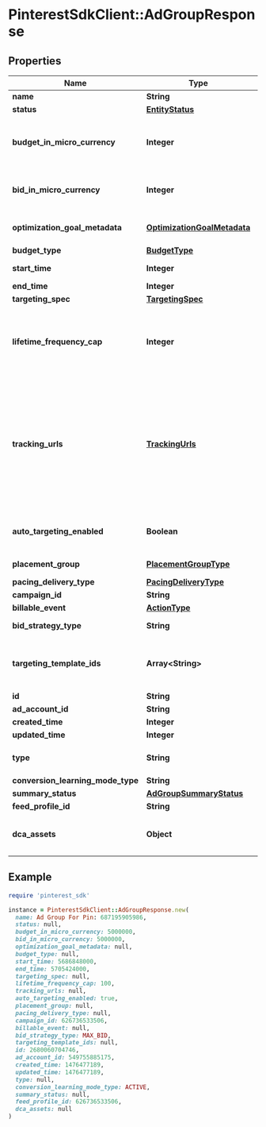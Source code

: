 # PinterestSdkClient::AdGroupResponse

## Properties

| Name | Type | Description | Notes |
| ---- | ---- | ----------- | ----- |
| **name** | **String** | Ad group name. | [optional] |
| **status** | [**EntityStatus**](EntityStatus.md) | Ad group/entity status. | [optional] |
| **budget_in_micro_currency** | **Integer** | Budget in micro currency. This field is **REQUIRED** for non-CBO (campaign budget optimization) campaigns.  A CBO campaign automatically generates ad group budgets from its campaign budget to maximize campaign outcome. A CBO campaign is limited to 70 or less ad groups. | [optional] |
| **bid_in_micro_currency** | **Integer** | Bid price in micro currency. This field is **REQUIRED** for the following campaign objective_type/billable_event combinations: AWARENESS/IMPRESSION, CONSIDERATION/CLICKTHROUGH, CATALOG_SALES/CLICKTHROUGH, VIDEO_VIEW/VIDEO_V_50_MRC. | [optional] |
| **optimization_goal_metadata** | [**OptimizationGoalMetadata**](OptimizationGoalMetadata.md) | Optimization goals for objective-based performance campaigns. **REQUIRED** when campaign&#39;s &#x60;objective_type&#x60; is set to &#x60;\&quot;WEB_CONVERSION\&quot;&#x60;. | [optional] |
| **budget_type** | [**BudgetType**](BudgetType.md) |  | [optional] |
| **start_time** | **Integer** | Ad group start time. Unix timestamp in seconds. Defaults to current time. | [optional] |
| **end_time** | **Integer** | Ad group end time. Unix timestamp in seconds. | [optional] |
| **targeting_spec** | [**TargetingSpec**](TargetingSpec.md) |  | [optional] |
| **lifetime_frequency_cap** | **Integer** | Set a limit to the number of times a promoted pin from this campaign can be impressed by a pinner within the past rolling 30 days. Only available for CPM (cost per mille (1000 impressions))  ad groups. A CPM ad group has an IMPRESSION &lt;a href&#x3D;\&quot;/docs/redoc/#section/Billable-event\&quot;&gt;billable_event&lt;/a&gt; value. This field **REQUIRES** the &#x60;end_time&#x60; field. | [optional] |
| **tracking_urls** | [**TrackingUrls**](TrackingUrls.md) | Third-party tracking URLs.&lt;br&gt; JSON object with the format: {\&quot;&lt;a href&#x3D;\&quot;/docs/redoc/#section/Tracking-URL-event\&quot;&gt;Tracking event enum&lt;/a&gt;\&quot;:[URL string array],...}&lt;br&gt; For example: {\&quot;impression\&quot;: [\&quot;URL1\&quot;, \&quot;URL2\&quot;], \&quot;click\&quot;: [\&quot;URL1\&quot;, \&quot;URL2\&quot;, \&quot;URL3\&quot;]}.&lt;br&gt;Up to three tracking URLs are supported for each event type. Tracking URLs set at the ad group or ad level can override those set at the campaign level. May be null. Pass in an empty object - {} - to remove tracking URLs.&lt;br&gt;&lt;br&gt; For more information, see &lt;a href&#x3D;\&quot;https://help.pinterest.com/en/business/article/third-party-and-dynamic-tracking\&quot; target&#x3D;\&quot;_blank\&quot;&gt;Third-party and dynamic tracking&lt;/a&gt;. | [optional] |
| **auto_targeting_enabled** | **Boolean** | Enable auto-targeting for ad group. Also known as &lt;a href&#x3D;\&quot;https://help.pinterest.com/en/business/article/expanded-targeting\&quot; target&#x3D;\&quot;_blank\&quot;&gt;\&quot;expanded targeting\&quot;&lt;/a&gt;. | [optional] |
| **placement_group** | [**PlacementGroupType**](PlacementGroupType.md) | &lt;a href&#x3D;\&quot;/docs/redoc/#section/Placement-group\&quot;&gt;Placement group&lt;/a&gt;. | [optional] |
| **pacing_delivery_type** | [**PacingDeliveryType**](PacingDeliveryType.md) |  | [optional] |
| **campaign_id** | **String** | Campaign ID of the ad group. | [optional] |
| **billable_event** | [**ActionType**](ActionType.md) |  | [optional] |
| **bid_strategy_type** | **String** | Bid strategy type. For Campaigns with Video Completion objectives, the only supported bid strategy type is AUTOMATIC_BID. | [optional] |
| **targeting_template_ids** | **Array&lt;String&gt;** | Targeting template IDs applied to the ad group. We currently only support 1 targeting template per ad group. To use targeting templates, do not set any other targeting fields: targeting_spec, tracking_urls, auto_targeting_enabled, placement_group. To clear all targeting template IDs, set this field to [&#39;0&#39;]. | [optional] |
| **id** | **String** | Ad group ID. | [optional] |
| **ad_account_id** | **String** | Advertiser ID. | [optional] |
| **created_time** | **Integer** | Ad group creation time. Unix timestamp in seconds. | [optional] |
| **updated_time** | **Integer** | Ad group last update time. Unix timestamp in seconds. | [optional] |
| **type** | **String** | Always \&quot;adgroup\&quot;. | [optional][default to &#39;adgroup&#39;] |
| **conversion_learning_mode_type** | **String** | oCPM learn mode | [optional] |
| **summary_status** | [**AdGroupSummaryStatus**](AdGroupSummaryStatus.md) | Ad group summary status. | [optional] |
| **feed_profile_id** | **String** | Feed Profile ID associated to the adgroup. | [optional] |
| **dca_assets** | **Object** | [DCA] The Dynamic creative assets to use for DCA. Dynamic Creative Assembly (DCA) accepts basic creative assets of an ad (image, video, title, call to action, logo etc). Then it automatically generates optimized ad combinations based on these assets. | [optional] |

## Example

```ruby
require 'pinterest_sdk'

instance = PinterestSdkClient::AdGroupResponse.new(
  name: Ad Group For Pin: 687195905986,
  status: null,
  budget_in_micro_currency: 5000000,
  bid_in_micro_currency: 5000000,
  optimization_goal_metadata: null,
  budget_type: null,
  start_time: 5686848000,
  end_time: 5705424000,
  targeting_spec: null,
  lifetime_frequency_cap: 100,
  tracking_urls: null,
  auto_targeting_enabled: true,
  placement_group: null,
  pacing_delivery_type: null,
  campaign_id: 626736533506,
  billable_event: null,
  bid_strategy_type: MAX_BID,
  targeting_template_ids: null,
  id: 2680060704746,
  ad_account_id: 549755885175,
  created_time: 1476477189,
  updated_time: 1476477189,
  type: null,
  conversion_learning_mode_type: ACTIVE,
  summary_status: null,
  feed_profile_id: 626736533506,
  dca_assets: null
)
```

